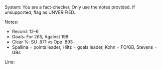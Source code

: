 System: You are a fact-checker. Only use the notes provided. If unsupported, flag as UNVERIFIED.

Notes:
- Record: 12–6
- Goals: For 265, Against 198
- Clear %: SU .871 vs Opp .893
- Spallina = points leader, Hiltz = goals leader, Kohn = FO/GB, Stevens = GBs

Line:
<PASTE LINE HERE>
